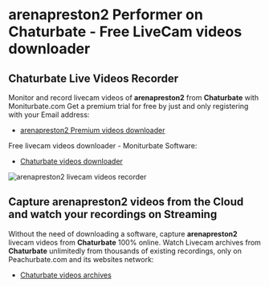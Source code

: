 # arenapreston2 Performer on Chaturbate - Free LiveCam videos downloader

## Chaturbate Live Videos Recorder

Monitor and record livecam videos of **arenapreston2** from **Chaturbate** with Moniturbate.com
Get a premium trial for free by just and only registering with your Email address:
* [arenapreston2 Premium videos downloader](https://moniturbate.com/request-demo-licence-key.html)

Free livecam videos downloader - Moniturbate Software:
* [Chaturbate videos downloader](https://moniturbate.com/moniturbate-download-software.html)

![arenapreston2 livecam videos recorder](https://peachurnet.com/templates/moniturbate-software.png)


## Capture arenapreston2 videos from the Cloud and watch your recordings on Streaming

Without the need of downloading a software, capture **arenapreston2** livecam videos from **Chaturbate** 100% online.
Watch Livecam archives from **Chaturbate** unlimitedly from thousands of existing recordings, only on Peachurbate.com and its websites network:
* [Chaturbate videos archives](https://peachurnet.com/)